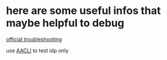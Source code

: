 here are some useful infos that maybe helpful to debug
======

[official troubleshooting](https://wiki.shibboleth.net/confluence/display/SHIB2/NativeSPTroubleshootingCommonErrors#NativeSPTroubleshootingCommonErrors-Unabletolocatemetadataforidentityprovider(https://identities.supervillain.edu/idp/shibboleth).)

use [AACLI](https://wiki.shibboleth.net/confluence/display/SHIB2/AACLI) to test idp only
